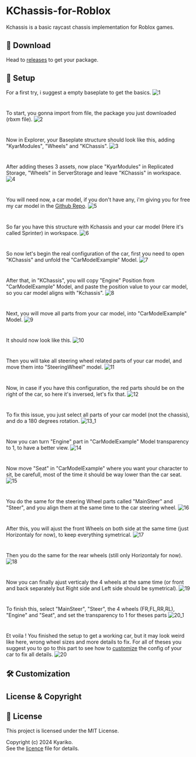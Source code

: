 # KChassis-for-Roblox
Kchassis is a basic raycast chassis implementation for Roblox games.
## 🔰 Download 
Head to [releases](https://github.com/Kyariko/KChassis-for-Roblox/releases) to get your package.
## 🔨 Setup

For a first try, i suggest a empty baseplate to get the basics.
![1](https://github.com/user-attachments/assets/0d93294a-0581-4830-82c9-dd1a9d41798c)
#
To start, you gonna import from file, the package you just downloaded (rbxm file).
![2](https://github.com/user-attachments/assets/883fe20c-e41c-445d-8c30-db39a9c49a31)
#
Now in Explorer, your Baseplate structure should look like this, adding "KyarModules", "Wheels" and "KChassis".
![3](https://github.com/user-attachments/assets/eba1b124-78d7-4c93-bcd7-6dda6b12cec5)
#
After adding theses 3 assets, now place "KyarModules" in Replicated Storage, "Wheels" in ServerStorage and leave "KChassis" in workspace.
![4](https://github.com/user-attachments/assets/2129944b-d84b-4280-ab10-19cbc291b159)
#
You will need now, a car model, if you don't have any, i'm giving you for free my car model in the [Github Repo](https://github.com/Kyariko/KChassis-for-Roblox/tree/main).
![5](https://github.com/user-attachments/assets/e918965b-6898-4282-a3e6-584a247ba377)
#
So far you have this structure with Kchassis and your car model (Here it's called Sprinter) in workspace.
![6](https://github.com/user-attachments/assets/316dc356-eaa4-484b-9b44-b5a2e66ad69c)
#
So now let's begin the real configuration of the car, first you need to open "KChassis" and unfold the "CarModelExample" Model.
![7](https://github.com/user-attachments/assets/1a82000d-8308-453b-bafe-1736ff7387e7)
#
After that, in "KChassis", you will copy "Engine" Position from "CarModelExample" Model, and paste the position value to your car model, so you car model aligns with "Kchassis".
![8](https://github.com/user-attachments/assets/c344baaf-06da-4a84-9e0b-d62991658aa4)
#
Next, you will move all parts from your car model, into "CarModelExample" Model.
![9](https://github.com/user-attachments/assets/05eb564a-9cf1-4864-91b7-bbe151421903)
#
It should now look like this.
![10](https://github.com/user-attachments/assets/bb677e39-81d8-40d9-be39-4c50fdfd3f73)
#
Then you will take all steering wheel related parts of your car model, and move them into "SteeringWheel" model.
![11](https://github.com/user-attachments/assets/d6e4fc23-54bc-4768-866e-539ebdb4e333)
#
Now, in case if you have this configuration, the red parts should be on the right of the car, so here it's inversed, let's fix that.
![12](https://github.com/user-attachments/assets/6d5dbd2a-d0c5-481d-b0f8-a3760e3ec008)
#
To fix this issue, you just select all parts of your car model (not the chassis), and do a 180 degrees rotation.
![13_1](https://github.com/user-attachments/assets/285e89e1-687b-4dd5-9823-aea051134d40)
#
Now you can turn "Engine" part in "CarModelExample" Model transparency to 1, to have a better view.
![14](https://github.com/user-attachments/assets/a4ca1b7c-30a1-4e0d-aadf-b102647efbe7)
#
Now move "Seat" in "CarModelExample" where you want your character to sit, be carefull, most of the time it should be way lower than the car seat.
![15](https://github.com/user-attachments/assets/1ff3d91f-ab1e-45d0-8a42-e496f8a824bb)
#
You do the same for the steering Wheel parts called "MainSteer" and "Steer", and you align them at the same time to the car steering wheel.
![16](https://github.com/user-attachments/assets/41bee0c5-cc35-4905-b394-13bfecc8946e)
#
After this, you will ajust the front Wheels on both side at the same time (just Horizontaly for now), to keep everything symetrical.
![17](https://github.com/user-attachments/assets/67cddfae-aa51-4936-9c42-5adad06f7f55)
#
Then you do the same for the rear wheels (still only Horizontaly for now).
![18](https://github.com/user-attachments/assets/9eb62cc0-313d-4d9b-81e9-c2d54a1aeafc)
#
Now you can finally ajust verticaly the 4 wheels at the same time (or front and back separately but Right side and Left side should be symetrical).
![19](https://github.com/user-attachments/assets/5c0b01fc-b41b-4905-b35a-20e433be1759)
#
To finish this, select "MainSteer", "Steer", the 4 wheels (FR,FL,RR,RL), "Engine" and "Seat", and set the transparency to 1 for theses parts
![20_1](https://github.com/user-attachments/assets/c0c96cee-3944-4133-a06f-a5080dd4f96c)
#
Et voila ! You finished the setup to get a working car, but it may look weird like here, wrong wheel sizes and more details to fix.
For all of theses you suggest you to go to this part to see how to [customize](https://github.com/Kyariko/KChassis-for-Roblox/edit/main/README.md#%EF%B8%8F-customization) the config of your car to fix all details.
![20](https://github.com/user-attachments/assets/1365c70a-9d21-49e9-930e-5b4f163a42ec)





## 🛠️ Customization

## License & Copyright

## 📜 License  
This project is licensed under the MIT License.  

Copyright (c) 2024 Kyariko.  
See the [licence](LICENSE) file for details.  
